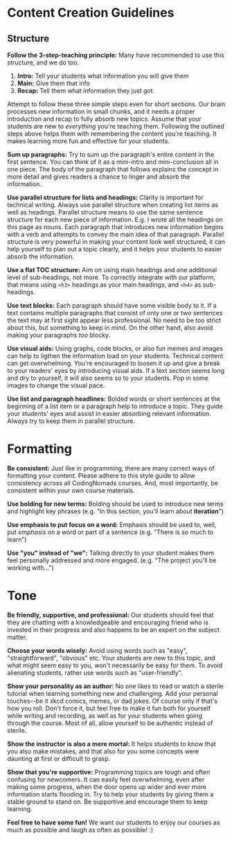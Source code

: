 # Content Creation Guidelines

## Structure

**Follow the 3-step-teaching principle:** Many have recommended to use this structure, and we do too.

1. **Intro:** Tell your students what information you will give them
2. **Main:** Give them that info
3. **Recap:** Tell them what information they just got

Attempt to follow these three simple steps even for short sections. Our brain processes new information in small chunks, and it needs a proper introduction and recap to fully absorb new topics. Assume that your students are new to _everything_ you're teaching them. Following the outlined steps above helps them with remembering the content you're teaching. It makes learning more fun and effective for your students.

**Sum up paragraphs:** Try to sum up the paragraph's entire content in the first sentence. You can think of it as a mini-intro and mini-conclusion all in one piece. The body of the paragraph that follows explains the concept in more detail and gives readers a chance to linger and absorb the information.

**Use parallel structure for lists and headings:** Clarity is important for technical writing. Always use parallel structure when creating list items as well as headings. Parallel structure means to use the same sentence structure for each new piece of information. E.g. I wrote all the headings on this page as nouns. Each paragraph that introduces new information begins with a verb and attempts to convey the main idea of that paragraph. Parallel structure is very powerful in making your content look well structured, it can help yourself to plan out a topic clearly, and it helps your students to easier absorb the information.

**Use a flat TOC structure:** Aim on using main headings and one additional level of sub-headings, not more. To correctly integrate with our platform, that means using `<h3>` headings as your main headings, and `<h4>` as sub-headings.

**Use text blocks:** Each paragraph should have some visible body to it. If a text contains multiple paragraphs that consist of only one or two sentences the text may at first sight appear less professional. No need to be too strict about this, but something to keep in mind. On the other hand, also avoid making your paragraphs _too_ blocky.

**Use visual aids:** Using graphs, code blocks, or also fun memes and images can help to ligthen the information load on your students. Technical content can get overwhelming. You're encouraged to loosen it up and give a break to your readers' eyes by introducing visual aids. If a text section seems long and dry to yourself, it will also seems so to your students. Pop in some images to change the visual pace.

**Use list and paragraph headlines:** Bolded words or short sentences at the beginning of a list item or a paragraph help to introduce a topic. They guide your students' eyes and assist in easier absorbing relevant information. Always try to keep them in parallel structure.


# Formatting

**Be consistent:** Just like in programming, there are many correct ways of formatting your content. Please adhere to this style guide to allow consistency across all CodingNomads courses. And, most importantly, be consistent within your own course materials.

**Use bolding for new terms:** Bolding should be used to introduce new terms and highlight key phrases (e.g. "In this section, you'll learn about **iteration**")

**Use emphasis to put focus on a word:** Emphasis should be used to, well, put _emphasis_ on a word or part of a sentence (e.g. "There is _so_ much to learn")

**Use "you" instead of "we":** Talking directly to your student makes them feel personally addressed and more engaged. (e.g. "The project you'll be working with...")


# Tone

**Be friendly, supportive, and professional:** Our students should feel that they are chatting with a knowledgeable and encouraging friend who is invested in their progress and also happens to be an expert on the subject matter.

**Choose your words wisely:** Avoid using words such as "easy", "straightforward", "obvious" etc. Your students are new to this topic, and what might seem easy to you, won't necessarily be easy for them. To avoid alienating students, rather use words such as "user-friendly".

**Show your personality as an author:** No one likes to read or watch a sterile tutorial when learning something new and challenging. Add your personal touches--be it xkcd comics, memes, or dad jokes. Of course only if that's how you roll. Don't force it, but feel free to make it fun both for yourself while writing and recording, as well as for your students when going through the course. Most of all, allow yourself to be authentic instead of sterile.

**Show the instructor is also a mere mortal:** It helps students to know that you also make mistakes, and that also for you some concepts were daunting at first or difficult to grasp.

**Show that you're supportive:** Programming topics are tough and often confusing for newcomers. It can easily feel overwhelming, even after making some progress, when the door opens up wider and ever more information starts flooding in. Try to help your students by giving them a stable ground to stand on. Be supportive and encourage them to keep learning.

**Feel free to have some fun!** We want our students to enjoy our courses as much as possible and laugh as often as possible! :)
